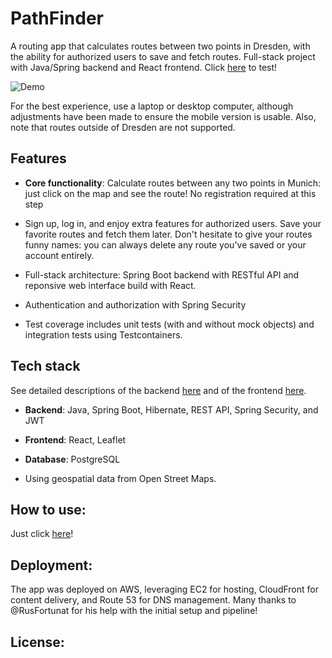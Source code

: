 # PathFinder
A routing app that calculates routes between two points in Dresden, with the ability for authorized users to save and fetch routes. Full-stack project with Java/Spring backend and React frontend. Click [here](https://pathfinder.khodaeva.com) to test!

![Demo](https://github.com/KhodaevaUliana/PathFinder/blob/main/Secondattempt-ezgif.com-video-to-gif-converter.gif)

For the best experience, use a laptop or desktop computer, although adjustments have been made to ensure the mobile version is usable. Also, note that routes outside of Dresden are not supported.

## Features
- **Core functionality**: Calculate routes between any two points in Munich: just click on the map and see the route! No registration required at this step

- Sign up, log in, and enjoy extra features for authorized users. Save your favorite routes and fetch them later. Don't hesitate to give your routes funny names: you can always delete any route you've saved or your account entirely.
  
- Full-stack architecture: Spring Boot backend with RESTful API and reponsive web interface build with React.
  
- Authentication and authorization with Spring Security
  
- Test coverage includes unit tests (with and without mock objects) and integration tests using Testcontainers.

## Tech stack
See detailed descriptions of the backend [here](https://github.com/KhodaevaUliana/PathFinder/tree/main/backend) and of the frontend [here](https://github.com/KhodaevaUliana/PathFinder/tree/main/frontend).

- **Backend**: Java, Spring Boot, Hibernate, REST API, Spring Security, and JWT
  
- **Frontend**: React, Leaflet
  
- **Database**: PostgreSQL
  
- Using geospatial data from Open Street Maps.

## How to use:
Just click [here](https://pathfinder.khodaeva.com)!

## Deployment:
The app was deployed on AWS, leveraging EC2 for hosting, CloudFront for content delivery, and Route 53 for DNS management. Many thanks to @RusFortunat for his help with the initial setup and pipeline!

## License:

